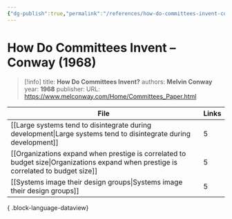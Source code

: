 ```yaml
---
{"dg-publish":true,"permalink":"/references/how-do-committees-invent-conway-1968/"}
---
```



# How Do Committees Invent – Conway (1968)

> [!info]
> title: **How Do Committees Invent?**
> authors: **Melvin Conway**
> year: **1968**
> publisher: 
> URL: https://www.melconway.com/Home/Committees_Paper.html



| File                                                                                                                                    | Links |
| --------------------------------------------------------------------------------------------------------------------------------------- | ----- |
| [[Large systems tend to disintegrate during development\|Large systems tend to disintegrate during development]]                     | 5     |
| [[Organizations expand when prestige is correlated to budget size\|Organizations expand when prestige is correlated to budget size]] | 5     |
| [[Systems image their design groups\|Systems image their design groups]]                                                             | 5     |

{ .block-language-dataview}
